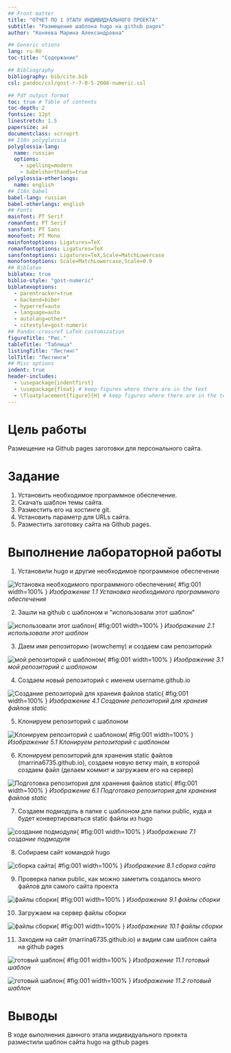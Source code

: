 ```yaml
---
## Front matter
title: "ОТЧЕТ ПО 1 ЭТАПУ ИНДИВИДУАЛЬНОГО ПРОЕКТА"
subtitle: "Размещение шаблона hugo на github pages"
author: "Коняева Марина Александровна"

## Generic otions
lang: ru-RU
toc-title: "Содержание"

## Bibliography
bibliography: bib/cite.bib
csl: pandoc/csl/gost-r-7-0-5-2008-numeric.csl

## Pdf output format
toc: true # Table of contents
toc-depth: 2
fontsize: 12pt
linestretch: 1.5
papersize: a4
documentclass: scrreprt
## I18n polyglossia
polyglossia-lang:
  name: russian
  options:
	- spelling=modern
	- babelshorthands=true
polyglossia-otherlangs:
  name: english
## I18n babel
babel-lang: russian
babel-otherlangs: english
## Fonts
mainfont: PT Serif
romanfont: PT Serif
sansfont: PT Sans
monofont: PT Mono
mainfontoptions: Ligatures=TeX
romanfontoptions: Ligatures=TeX
sansfontoptions: Ligatures=TeX,Scale=MatchLowercase
monofontoptions: Scale=MatchLowercase,Scale=0.9
## Biblatex
biblatex: true
biblio-style: "gost-numeric"
biblatexoptions:
  - parentracker=true
  - backend=biber
  - hyperref=auto
  - language=auto
  - autolang=other*
  - citestyle=gost-numeric
## Pandoc-crossref LaTeX customization
figureTitle: "Рис."
tableTitle: "Таблица"
listingTitle: "Листинг"
lolTitle: "Листинги"
## Misc options
indent: true
header-includes:
  - \usepackage{indentfirst}
  - \usepackage{float} # keep figures where there are in the text
  - \floatplacement{figure}{H} # keep figures where there are in the text
---
```


# Цель работы

Размещение на Github pages заготовки для персонального сайта.

# Задание

1. Установить необходимое программное обеспечение.
2. Скачать шаблон темы сайта.
3. Разместить его на хостинге git.
4. Установить параметр для URLs сайта.
5. Разместить заготовку сайта на Github pages.

# Выполнение лабораторной работы

1. Установили hugo и другие необходимое программное обеспечение

![Установка необходимого программного обеспечения](image/id1.1.png){ #fig:001 width=100% }
*Изображение 1.1 Установка необходимого программного обеспечения*

2. Зашли на github с шаблоном и "использовали этот шаблон" 

![использовали этот шаблон](image/id1.2.png){ #fig:001 width=100% }
*Изображение 2.1 использовали этот шаблон*

3. Даем имя репозиторию (wowchemy) и создаем сам репозиторий

![мой репозиторий с шаблоном](image/id1.3.png){ #fig:001 width=100% }
*Изображение 3.1 мой репозиторий с шаблоном*

4. Создаем новый репозиторий с именем username.github.io

![Создание репозиторий для хранеия файлов static](image/id1.4.png){ #fig:001 width=100% }
*Изображение 4.1 Создание репозиторий для хранеия файлов static*

5. Клонируем репозиторий с шаблоном 

![Клонируем репозиторий с шаблоном](image/id1.5.png){ #fig:001 width=100% }
*Изображение 5.1 Клонируем репозиторий с шаблоном*

6. Клонируем репозиторий для хранения static файлов (marrina6735.github.io), создаем новую ветку main, в которой создаем файл (делаем коммит и загружаем его на сервер)

![Подготовка репозитория для хранения файлов static](image/id1.6.png){ #fig:001 width=100% }
*Изображение 6.1 Подготовка репозитория для хранения файлов static*

7. Создаем подмодуль в папке с шаблоном для папки public, куда и будет конвертироваться static файлы из hugo

![создание подмодуля](image/id1.7.png){ #fig:001 width=100% }
*Изображение 7.1 создание подмодуля*

8. Собираем сайт командой hugo 

![сборка сайта](image/id1.8.png){ #fig:001 width=100% }
*Изображение 8.1 сборка сайта*

9. Проверка папки public, как можно заметить создалось много файлов для самого сайта проекта

![файлы сборки](image/id1.9.png){ #fig:001 width=100% }
*Изображение 9.1 файлы сборки*

10. Загружаем на сервер файлы сборки

![файлы сборки](image/id1.10.png){ #fig:001 width=100% }
*Изображение 10.1 файлы сборки*

11. Заходим на сайт (marrina6735.github.io) и видим сам шаблон сайта на github pages

![готовый шаблон](image/id1.11.png){ #fig:001 width=100% }
*Изображение 11.1 готовый шаблон*

![готовый шаблон](image/id1.12.png){ #fig:001 width=100% }
*Изображение 11.2 готовый шаблон*

# Выводы

В ходе выполнения данного этапа индивидуального проекта разместили шаблон сайта hugo на github pages

